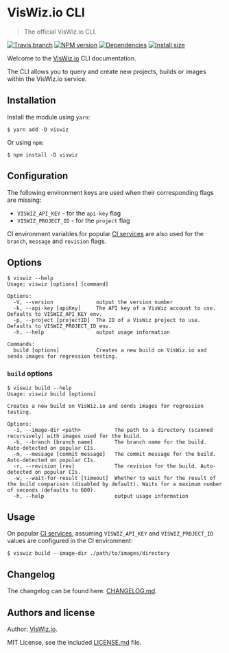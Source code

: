 # VisWiz.io CLI

> The official VisWiz.io CLI.

[![Travis branch](https://img.shields.io/travis/viswiz-io/viswiz-cli/master.svg?style=flat-square)](https://travis-ci.org/viswiz-io/viswiz-cli)
[![NPM version](https://img.shields.io/npm/v/viswiz-cli.svg?style=flat-square)](https://www.npmjs.com/package/viswiz-cli)
[![Dependencies](https://img.shields.io/david/viswiz-io/viswiz-cli.svg?style=flat-square)](https://david-dm.org/viswiz-io/viswiz-cli)
[![Install size](https://packagephobia.now.sh/badge?p=viswiz-cli)](https://packagephobia.now.sh/result?p=viswiz-cli)

Welcome to the [VisWiz.io](https://www.viswiz.io/) CLI documentation.

The CLI allows you to query and create new projects, builds or images within the VisWiz.io service.


## Installation

Install the module using `yarn`:

```
$ yarn add -D viswiz
```

Or using `npm`:

```
$ npm install -D viswiz
```

## Configuration

The following environment keys are used when their corresponding flags are missing:

- `VISWIZ_API_KEY` - for the `api-key` flag
- `VISWIZ_PROJECT_ID` - for the `project` flag

CI environment variables for popular [CI services](https://www.npmjs.com/package/env-ci#supported-ci)
are also used for the `branch`, `message` and `revision` flags.

## Options

```
$ viswiz --help
Usage: viswiz [options] [command]

Options:
  -V, --version              output the version number
  -k, --api-key [apiKey]     The API key of a VisWiz account to use. Defaults to VISWIZ_API_KEY env.
  -p, --project [projectID]  The ID of a VisWiz project to use. Defaults to VISWIZ_PROJECT_ID env.
  -h, --help                 output usage information

Commands:
  build [options]            Creates a new build on VisWiz.io and sends images for regression testing.

```

### `build` options

```
$ viswiz build --help
Usage: viswiz build [options]

Creates a new build on VisWiz.io and sends images for regression testing.

Options:
  -i, --image-dir <path>           The path to a directory (scanned recursively) with images used for the build.
  -b, --branch [branch name]       The branch name for the build. Auto-detected on popular CIs.
  -m, --message [commit message]   The commit message for the build. Auto-detected on popular CIs.
  -r, --revision [rev]             The revision for the build. Auto-detected on popular CIs.
  -w, --wait-for-result [timeout]  Whether to wait for the result of the build comparison (disabled by default). Waits for a maximum number of seconds (defaults to 600).
  -h, --help                       output usage information
```

## Usage

On popular [CI services](https://www.npmjs.com/package/env-ci#supported-ci), assuming
`VISWIZ_API_KEY` and `VISWIZ_PROJECT_ID` values are configured in the CI environment:

```
$ viswiz build --image-dir ./path/to/images/directory
```

## Changelog

The changelog can be found here:
[CHANGELOG.md](https://github.com/viswiz-io/viswiz-cli/blob/master/CHANGELOG.md#readme).

## Authors and license

Author: [VisWiz.io](https://www.viswiz.io/).

MIT License, see the included
[LICENSE.md](https://github.com/viswiz-io/viswiz-cli/blob/master/LICENSE.md)
file.
